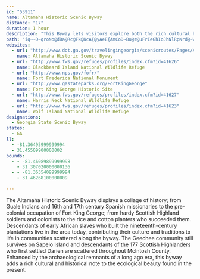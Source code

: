 ```yaml
---
id: "53911"
name: Altamaha Historic Scenic Byway
distance: "17"
duration: 1 hour
description: "This Byway lets visitors explore both the rich cultural heritage and the diverse marsh ecosystems found along Georgia's coast."
path: "iq~~D~qroNo@dBa@Rc@Fk@KcA{@yAeE{AmCoD~Bu@r@uFrIeGhIoJhNlRpKrd@~WlGhHhKlOhArBnGfIlNzRtVl^pExFdA`ApAx@dFpBtCj@zA?j~@tF|WlApc@pDfC`@bEjAxDlAdDxA`\\`OhErAr@j@pLpFrCrBxF|E~WvRrFlEzKtBrVdE`IjBxGxBlFrBrNlG~HtEnXhR|DdBz^hMdK`EbCdBhC~BxAfBhBjCrA`CfC~Gr@`Dh@zD^rEFrBCtEKvBs@zEwA`HaBfGSVZ~A`ExBlKhHrf@pZ`NlHdc@|WdOzE~s@hTbBXhBDzCSbd@oMnEeA`Ea@zj@sB`ELlDl@pCpAvCrBlz@~u@vKjKzAfAtA~@xAj@xCr@VRjB^p@?"
websites:
  - url: "http://www.dot.ga.gov/travelingingeorgia/scenicroutes/Pages/Altamaha.aspx"
    name: Altamaha Historic Scenic Byway
  - url: "http://www.fws.gov/refuges/profiles/index.cfm?id=41626"
    name: Blackbeard Island National Wildlife Refuge
  - url: "http://www.nps.gov/fofr/"
    name: Fort Frederica National Monument
  - url: "http://www.gastateparks.org/FortKingGeorge"
    name: Fort King George Historic Site
  - url: "http://www.fws.gov/refuges/profiles/index.cfm?id=41627"
    name: Harris Neck National Wildlife Refuge
  - url: "http://www.fws.gov/refuges/profiles/index.cfm?id=41623"
    name: Wolf Island National Wildlife Refuge
designations:
  - Georgia State Scenic Byway
states:
  - GA
ll:
  - -81.36495999999994
  - 31.45509900000002
bounds:
  - - -81.46089899999998
    - 31.307020000000136
  - - -81.36354099999994
    - 31.46268100000009

---
```


The Altamaha Historic Scenic Byway displays a collage of history; from Guale Indians and 16th and 17th century Spanish missionaries to the pre-colonial occupation of Fort King George; from hardy Scottish Highland soldiers and colonists to the rice and cotton planters who succeeded them. Descendants of early African slaves who built the nineteenth-century plantations live in the area today, contributing their culture and traditions to life in communities scattered along the byway. The Geechee community still survives on Sapelo Island and descendants of the 177 Scottish Highlanders who first settled Darien are scattered throughout McIntosh County. Enhanced by the archaeological remnants of a long ago era, this byway adds a rich cultural and historical note to the ecological beauty found in the present.
